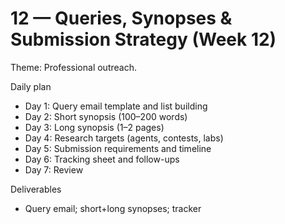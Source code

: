 # 12 — Queries, Synopses & Submission Strategy (Week 12)

Theme: Professional outreach.

Daily plan
- Day 1: Query email template and list building
- Day 2: Short synopsis (100–200 words)
- Day 3: Long synopsis (1–2 pages)
- Day 4: Research targets (agents, contests, labs)
- Day 5: Submission requirements and timeline
- Day 6: Tracking sheet and follow-ups
- Day 7: Review

Deliverables
- Query email; short+long synopses; tracker
